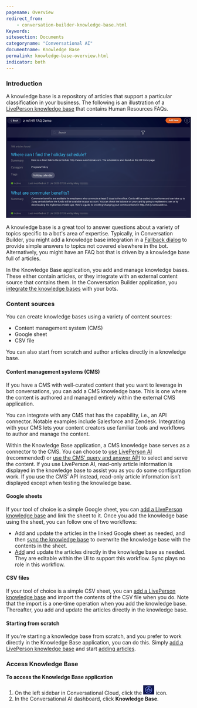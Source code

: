 ```yaml
---
pagename: Overview
redirect_from:
    - conversation-builder-knowledge-base.html
Keywords:
sitesection: Documents
categoryname: "Conversational AI"
documentname: Knowledge Base
permalink: knowledge-base-overview.html
indicator: both
---
```


### Introduction

A knowledge base is a repository of articles that support a particular classification in your business. The following is an illustration of a [LivePerson knowledge base](knowledge-base-liveperson-knowledge-bases-introduction.html) that contains Human Resources FAQs.

<img class="fancyimage" style="width:750px" src="img/ConvoBuilder/kb_overview.png">

A knowledge base is a great tool to answer questions about a variety of topics specific to a bot's area of expertise. Typically, in Conversation Builder, you might add a knowledge base integration in a [Fallback dialog](conversation-builder-dialogs-fallback-dialogs.html) to provide simple answers to topics not covered elsewhere in the bot. Alternatively, you might have an FAQ bot that is driven by a knowledge base full of articles.

In the Knowledge Base application, you add and manage knowledge bases. These either contain articles, or they integrate with an external content source that contains them. In the Conversation Builder application, you [integrate the knowledge bases](conversation-builder-integrations-knowledge-base-integrations.html) with your bots.

### Content sources
You can create knowledge bases using a variety of content sources:

* Content management system (CMS)
* Google sheet
* CSV file

You can also start from scratch and author articles directly in a knowledge base.

#### Content management systems (CMS)
If you have a CMS with well-curated content that you want to leverage in bot conversations, you can add a CMS knowledge base. This is one where the content is authored and managed entirely within the external CMS application.

You can integrate with any CMS that has the capability, i.e., an API connector. Notable examples include Salesforce and Zendesk. Integrating with your CMS lets your content creators use familiar tools and workflows to author and manage the content.

Within the Knowledge Base application, a CMS knowledge base serves as a connector to the CMS. You can choose to [use LivePerson AI](knowledge-base-cms-knowledge-bases-cms-kbs-with-liveperson-ai.html) (recommended) or [use the CMS’ query and answer API](knowledge-base-cms-knowledge-bases-cms-kbs-without-liveperson-ai.html) to select and serve the content. If you use LivePerson AI, read-only article information is displayed in the knowledge base to assist you as you do some configuration work. If you use the CMS’ API instead, read-only article information isn’t displayed except when testing the knowledge base.

#### Google sheets
If your tool of choice is a simple Google sheet, you can [add a LivePerson knowledge base](knowledge-base-liveperson-knowledge-bases-knowledge-bases.html) and link the sheet to it. Once you add the knowledge base using the sheet, you can follow one of two workflows:

* Add and update the articles in the linked Google sheet as needed, and then [sync the knowledge base](knowledge-base-liveperson-knowledge-bases-knowledge-bases.html#sync-with-a-google-sheet) to overwrite the knowledge base with the contents in the sheet.
* [Add](knowledge-base-liveperson-knowledge-bases-articles.html) and update the articles directly in the knowledge base as needed. They are editable within the UI to support this workflow. Sync plays no role in this workflow.

#### CSV files
If your tool of choice is a simple CSV sheet, you can [add a LivePerson knowledge base](knowledge-base-liveperson-knowledge-bases-knowledge-bases.html) and import the contents of the CSV file when you do. Note that the import is a one-time operation when you add the knowledge base. Thereafter, you add and update the articles directly in the knowledge base.

#### Starting from scratch
If you’re starting a knowledge base from scratch, and you prefer to work directly in the Knowledge Base application, you can do this. Simply [add a LivePerson knowledge base](knowledge-base-liveperson-knowledge-bases-knowledge-bases.html) and start [adding articles](knowledge-base-liveperson-knowledge-bases-articles.html).

### Access Knowledge Base

**To access the Knowledge Base application**

1. On the left sidebar in Conversational Cloud, click the <img style="width:30px" src="img/ConvoBuilder/icon_cb.png"> icon.
2. In the Conversational AI dashboard, click **Knowledge Base**.
